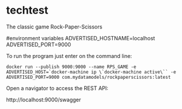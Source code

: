 # techtest

The classic game Rock-Paper-Scissors

#environment variables
ADVERTISED_HOSTNAME=localhost
ADVERTISED_PORT=9000

To run the program just enter on the command line:

```docker run --publish 9000:9000 --name RPS_GAME -e ADVERTISED_HOST=`docker-machine ip \`docker-machine active\`` -e ADVERTISED_PORT=9000 com.mydatamodels/rockpaperscissors:latest```


Open a navigator to access the REST API:

http://localhost:9000/swagger
